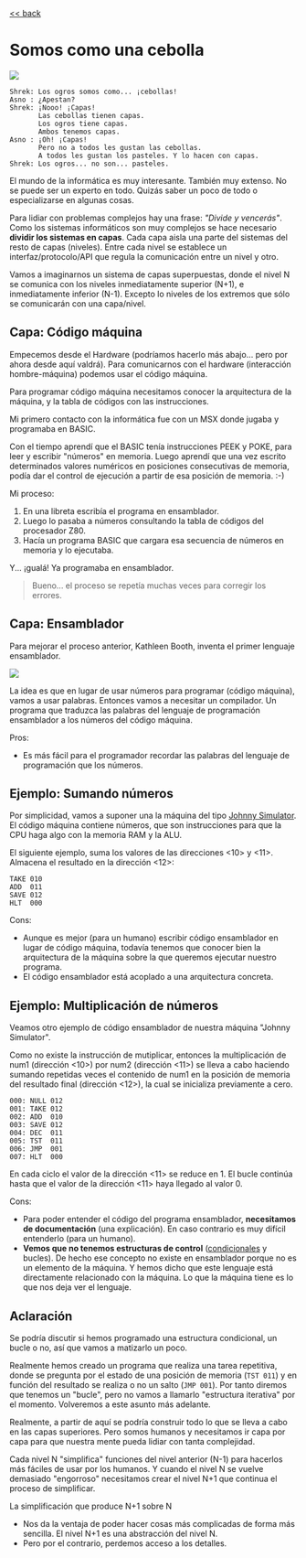 [<< back](README.md)

# Somos como una cebolla

![](https://static1.srcdn.com/wordpress/wp-content/uploads/2018/07/Shrek-and-Donkey.jpg)

```
Shrek: Los ogros somos como... ¡cebollas!
Asno : ¿Apestan?
Shrek: ¡Nooo! ¡Capas!
       Las cebollas tienen capas.
       Los ogros tiene capas.
       Ambos tenemos capas.
Asno : ¡Oh! ¡Capas!
       Pero no a todos les gustan las cebollas.
       A todos les gustan los pasteles. Y lo hacen con capas.
Shrek: Los ogros... no son... pasteles.
```

El mundo de la informática es muy interesante. También muy extenso. No se puede ser un experto en todo. Quizás saber un poco de todo o especializarse en algunas cosas.

Para lidiar con problemas complejos hay una frase: _"Divide y vencerás"_. Como los sistemas informáticos son muy complejos se hace necesario **dividir los sistemas en capas**. Cada capa aisla una parte del sistemas del resto de capas (niveles). Entre cada nivel se establece un interfaz/protocolo/API que regula la comunicación entre un nivel y otro.

Vamos a imaginarnos un sistema de capas superpuestas, donde el nivel N se comunica con los niveles inmediatamente superior (N+1), e inmediatamente inferior (N-1). Excepto lo niveles de los extremos que sólo se comunicarán con una capa/nivel.

## Capa: Código máquina

Empecemos desde el Hardware (podríamos hacerlo más abajo... pero por ahora desde aquí valdrá). Para comunicarnos con el hardware (interacción hombre-máquina) podemos usar el código máquina.

Para programar código máquina necesitamos conocer la arquitectura de la máquina, y la tabla de códigos con las instrucciones.

Mi primero contacto con la informática fue con un MSX donde jugaba y programaba en BASIC.

Con el tiempo aprendí que el BASIC tenía instrucciones PEEK y POKE, para leer y escribir "números" en memoria. Luego aprendí que una vez escrito determinados valores numéricos en posiciones consecutivas de memoria, podía dar el control de ejecución a partir de esa posición de memoria. :-)

Mi proceso:
1. En una libreta escribía el programa en ensamblador.
1. Luego lo pasaba a números consultando la tabla de códigos del procesador Z80.
1. Hacía un programa BASIC que cargara esa secuencia de números en memoria y lo ejecutaba.

Y... ¡gualá! Ya programaba en ensamblador.

> Bueno... el proceso se repetía muchas veces para corregir los errores.

## Capa: Ensamblador

Para mejorar el proceso anterior, Kathleen Booth, inventa el primer lenguaje ensamblador.

![](https://img.microsiervos.com/images2022/KathleenBooth.jpg)

La idea es que en lugar de usar números para programar (código máquina), vamos a usar palabras. Entonces vamos a necesitar un compilador. Un programa que traduzca las palabras del lenguaje de programación ensamblador a los números del código máquina.

Pros:
* Es más fácil para el programador recordar las palabras del lenguaje de programación que los números.

## Ejemplo: Sumando números

Por simplicidad, vamos a suponer una la máquina del tipo [Johnny Simulator](https://github.com/dvarrui/johnny-simulator-es). El código máquina contiene números, que son instrucciones para que la CPU haga algo con la memoria RAM y la ALU.

El siguiente ejemplo,  suma los valores de las direcciones <10> y <11>. Almacena el resultado en la dirección <12>:
```
TAKE 010
ADD  011
SAVE 012
HLT  000
```

Cons:
* Aunque es mejor (para un humano) escribir código ensamblador en lugar de código máquina, todavía tenemos que conocer bien la arquitectura de la máquina sobre la que queremos ejecutar nuestro programa.
* El código ensamblador está acoplado a una arquitectura concreta.

## Ejemplo: Multiplicación de números

Veamos otro ejemplo de código ensamblador de nuestra máquina "Johnny Simulator".

Como no existe la instrucción de mutiplicar, entonces la multiplicación de num1 (dirección <10>) por num2 (dirección <11>) se lleva a cabo haciendo sumando repetidas veces el contenido de num1 en la posición de memoria del resultado final (dirección <12>), la cual se inicializa previamente a cero.

```
000: NULL 012
001: TAKE 012
002: ADD  010
003: SAVE 012
004: DEC  011
005: TST  011
006: JMP  001
007: HLT  000
```

En cada ciclo el valor de la dirección <11> se reduce en 1. El bucle continúa hasta que el valor de la dirección <11> haya llegado al valor 0.

Cons:
* Para poder entender el código del programa ensamblador, **necesitamos de documentación** (una explicación). En caso contrario es muy difícil entenderlo (para un humano).
* **Vemos que no tenemos estructuras de control** ([condicionales](https://es.wikipedia.org/wiki/Sentencia_condicional) y bucles). De hecho ese concepto no existe en ensamblador porque no es un elemento de la máquina. Y hemos dicho que este lenguaje está directamente relacionado con la máquina. Lo que la máquina tiene es lo que nos deja ver el lenguaje.

## Aclaración

Se podría discutir si hemos programado una estructura condicional, un bucle o no, así que vamos a matizarlo un poco.

Realmente hemos creado un programa que realiza una tarea repetitiva, donde se pregunta por el estado de una posición de memoria (`TST 011`) y en función del resultado se realiza o no un salto (`JMP 001`). Por tanto diremos que tenemos un "bucle", pero no vamos a llamarlo "estructura iterativa" por el momento. Volveremos a este asunto más adelante.

Realmente, a partir de aquí se podría construir todo lo que se lleva a cabo en las capas superiores. Pero somos humanos y necesitamos ir capa por capa para que nuestra mente pueda lidiar con tanta complejidad.

Cada nivel N "simplifica" funciones del nivel anterior (N-1) para hacerlos más fáciles de usar por los humanos. Y cuando el nivel N se vuelve demasiado "engorroso" necesitamos crear el nivel N+1 que continua el proceso de simplificar.

La simplificación que produce N+1 sobre N
* Nos da la ventaja de poder hacer cosas más complicadas de forma más sencilla. El nivel N+1 es una abstracción del nivel N.
* Pero por el contrario, perdemos acceso a los detalles.
